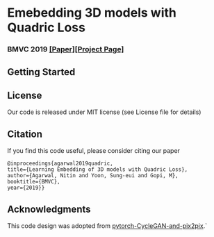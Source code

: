 # Emebedding 3D models with Quadric Loss 
### BMVC 2019 [[Paper]](https://arxiv.org/abs/1907.10250)[[Project Page]](https://www.ics.uci.edu/~agarwal/quadLoss/index.html)

## Getting Started

      
## License
Our code is released under MIT license (see License file for details)

## Citation
If you find this code useful, please consider citing our paper

```
@inproceedings{agarwal2019quadric,
title={Learning Embedding of 3D models with Quadric Loss},
author={Agarwal, Nitin and Yoon, Sung-eui and Gopi, M},
booktitle={BMVC},
year={2019}}
```

## Acknowledgments
This code design was adopted from
[pytorch-CycleGAN-and-pix2pix](https://github.com/junyanz/pytorch-CycleGAN-and-pix2pix).`
